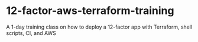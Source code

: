 # 12-factor-aws-terraform-training
A 1-day training class on how to deploy a 12-factor app with Terraform, shell scripts, CI, and AWS
